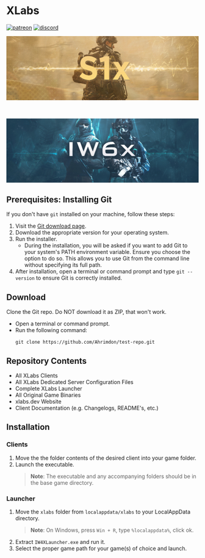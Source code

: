 # XLabs

[![patreon](https://img.shields.io/badge/patreon-support-blue.svg?logo=patreon)](https://www.patreon.com/xlabsproject)
[![discord](https://img.shields.io/endpoint?url=https://momo5502.com/iw4x/members-badge.php)](https://discord.gg/sKeVmR3)

<p align="center">
  <img src="assets/github/banner-s1x.png?raw=true" />
</p>

<br/>

<p align="center">
  <img alig src="assets/github/banner-iw6x.png?raw=true"/>
</p>

## Prerequisites: Installing Git

If you don't have `git` installed on your machine, follow these steps:

1. Visit the [Git download page](https://git-scm.com/downloads).
2. Download the appropriate version for your operating system.
3. Run the installer.
   - During the installation, you will be asked if you want to add Git to your system's PATH environment variable. Ensure you choose the option to do so. This allows you to use Git from the command line without specifying its full path.
4. After installation, open a terminal or command prompt and type `git --version` to ensure Git is correctly installed.

## Download
Clone the Git repo. Do NOT download it as ZIP, that won't work.

   - Open a terminal or command prompt.
   - Run the following command:
     ```
     git clone https://github.com/Ahrimdon/test-repo.git
     ```

## Repository Contents
  - All XLabs Clients
  - All XLabs Dedicated Server Configuration Files
  - Complete XLabs Launcher
  - All Original Game Binaries
  - xlabs.dev Website
  - Client Documentation (e.g. Changelogs, README's, etc.)

## Installation

### Clients

1. Move the the folder contents of the desired client into your game folder.
2. Launch the executable.
   > **Note**: The executable and any accompanying folders should be in the base game directory.

### Launcher

1. Move the `xlabs` folder from `localappdata/xlabs` to your LocalAppData directory.
    > **Note**: On Windows, press `Win + R`, type `%localappdata%`, click ok.
2. Extract `IW4XLauncher.exe` and run it.
3. Select the proper game path for your game(s) of choice and launch.
